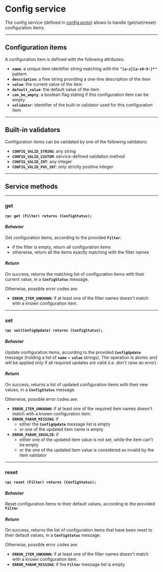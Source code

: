 # Config service

The config service (defined in [config.proto](../protos/grpc_helper/api/config.proto)) allows to handle (get/set/reset) configuration items.


---
## Configuration items

A configuration item is defined with the following attributes:
* **`name`**: a unique item identifier string matching with the **`"[a-z][a-z0-9-]*"`** pattern
* **`description`**: a free string providing a one-line description of the item
* **`value`**: the current value of the item
* **`default_value`**: the default value of the item
* **`can_be_empty`**: a boolean flag stating if this configuration item can be empty
* **`validator`**: identifier of the built-in validator used for this configuration item


---
## Built-in validators

Configuration items can be validated by one of the following validators:
* **`CONFIG_VALID_STRING`**: any string
* **`CONFIG_VALID_CUSTOM`**: service-defined validation method
* **`CONFIG_VALID_INT`**: any integer
* **`CONFIG_VALID_POS_INT`**: only strictly positive integer


---
## Service methods

---
### get

**`rpc get (Filter) returns (ConfigStatus);`**

#### *Behavior*

Get configuration items, according to the provided **`Filter`**:
* if the filter is empty, return all configuration items
* otherwise, return all the items exactly matching with the filter names

#### *Return*

On success, returns the matching list of configuration items with their current value, in a **`ConfigStatus`** message.

Otherwise, possible error codes are:
* **`ERROR_ITEM_UNKNOWN`**: if at least one of the filter names doesn't match with a known configuration item.

---
### set

**`rpc set(ConfigUpdate) returns (ConfigStatus);`**

#### *Behavior*

Update configuration items, according to the provided **`ConfigUpdate`** message (holding a list of **`name`** + **`value`** strings).
The operation is atomic and will be applied only if all required updates are valid (i.e. don't raise an error).

#### *Return*

On success, returns a list of updated configuration items with their new values, in a **`ConfigStatus`** message.

Otherwise, possible error codes are:
* **`ERROR_ITEM_UNKNOWN`**: if at least one of the required item names doesn't match with a known configuration item.
* **`ERROR_PARAM_MISSING`**: if
  * either the **`ConfigUpdate`** message list is empty
  * or one of the updated item name is empty
* **`ERROR_PARAM_INVALID`**: if
  * either one of the updated item value is not set, while the item can't be empty
  * or the one of the updated item value is considered as invalid by the item validator

---
### reset

**`rpc reset (Filter) returns (ConfigStatus);`**

#### *Behavior*

Reset configuration items to their default values, according to the provided **`Filter`**

#### *Return*

On success, returns the list of configuration items that have been reset to their default values, in a **`ConfigStatus`** message.

Otherwise, possible error codes are:
* **`ERROR_ITEM_UNKNOWN`**: if at least one of the filter names doesn't match with a known configuration item.
* **`ERROR_PARAM_MISSING`**: if the **`Filter`** message list is empty
